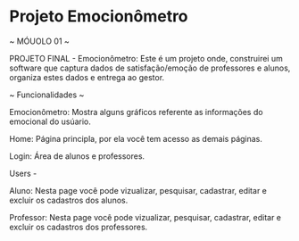 # Projeto Emocionômetro
 ~ MÓUOLO 01 ~ 
 
 PROJETO FINAL - Emocionômetro: Este é um projeto onde, construirei um software que captura dados de satisfação/emoção de professores e alunos, organiza estes dados e entrega ao gestor.

 ~ Funcionalidades ~ 

 Emocionômetro: Mostra alguns gráficos referente as informações do emocional do usúario.

 Home: Página principla, por ela você tem acesso as demais páginas.

 Login: Área de alunos e professores.

 Users -

  Aluno: Nesta page você pode vizualizar, pesquisar, cadastrar, editar e excluir os cadastros dos alunos.
  
  Professor: Nesta page você pode vizualizar, pesquisar, cadastrar, editar e excluir os cadastros dos professores.
